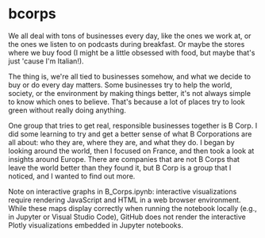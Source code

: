# bcorps
We all deal with tons of businesses every day, like the ones we work at, or the ones we listen to on podcasts during breakfast. Or maybe the stores where we buy food (I might be a little obsessed with food, but maybe that's just 'cause I'm Italian!).

The thing is, we're all tied to businesses somehow, and what we decide to buy or do every day matters. Some businesses try to help the world, society, or the environment by making things better, it's not always simple to know which ones to believe. That's because a lot of places try to look green without really doing anything.

One group that tries to get real, responsible businesses together is B Corp. I did some learning to try and get a better sense of what B Corporations are all about: who they are, where they are, and what they do. I began by looking around the world, then I focused on France, and then took a look at insights around Europe. There are companies that are not B Corps that leave the world better than they found it, but B Corp is a group that I noticed, and I wanted to find out more.

Note on interactive graphs in B_Corps.ipynb: interactive visualizations require rendering JavaScript and HTML in a web browser environment. While these maps display correctly when running the notebook locally (e.g., in Jupyter or Visual Studio Code), GitHub does not render the interactive Plotly visualizations embedded in Jupyter notebooks.
